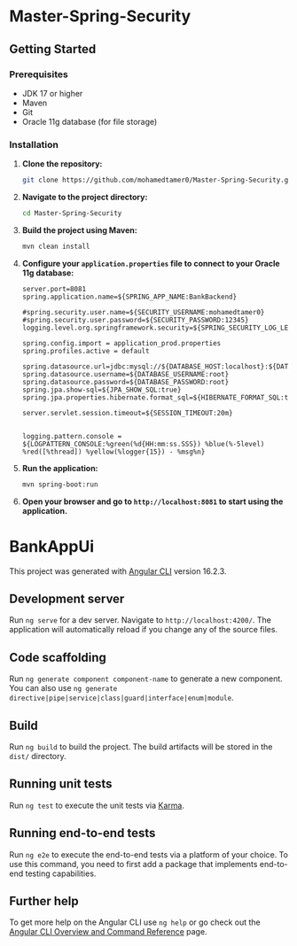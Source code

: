 # Master-Spring-Security


## Getting Started

### Prerequisites

- JDK 17 or higher
- Maven
- Git
- Oracle 11g database (for file storage)

### Installation

1. **Clone the repository:**

    ```bash
    git clone https://github.com/mohamedtamer0/Master-Spring-Security.git
    ```

2. **Navigate to the project directory:**

    ```bash
    cd Master-Spring-Security
    ```

3. **Build the project using Maven:**

    ```bash
    mvn clean install
    ```

4. **Configure your `application.properties` file to connect to your Oracle 11g database:**

    ```properties
    server.port=8081
    spring.application.name=${SPRING_APP_NAME:BankBackend}
    
    #spring.security.user.name=${SECURITY_USERNAME:mohamedtamer0}
    #spring.security.user.password=${SECURITY_PASSWORD:12345}
    logging.level.org.springframework.security=${SPRING_SECURITY_LOG_LEVEL:TRACE}
    
    spring.config.import = application_prod.properties
    spring.profiles.active = default
    
    spring.datasource.url=jdbc:mysql://${DATABASE_HOST:localhost}:${DATABASE_PORT:3306}/${DATABASE_NAME:bankbackend}
    spring.datasource.username=${DATABASE_USERNAME:root}
    spring.datasource.password=${DATABASE_PASSWORD:root}
    spring.jpa.show-sql=${JPA_SHOW_SQL:true}
    spring.jpa.properties.hibernate.format_sql=${HIBERNATE_FORMAT_SQL:true}
    
    server.servlet.session.timeout=${SESSION_TIMEOUT:20m}
    
    
    logging.pattern.console = ${LOGPATTERN_CONSOLE:%green(%d{HH:mm:ss.SSS}) %blue(%-5level) %red([%thread]) %yellow(%logger{15}) - %msg%n}
    ```

5. **Run the application:**

    ```bash
    mvn spring-boot:run
    ```

6. **Open your browser and go to `http://localhost:8081` to start using the application.**











##
# BankAppUi

This project was generated with [Angular CLI](https://github.com/angular/angular-cli) version 16.2.3.

## Development server

Run `ng serve` for a dev server. Navigate to `http://localhost:4200/`. The application will automatically reload if you change any of the source files.

## Code scaffolding

Run `ng generate component component-name` to generate a new component. You can also use `ng generate directive|pipe|service|class|guard|interface|enum|module`.

## Build

Run `ng build` to build the project. The build artifacts will be stored in the `dist/` directory.

## Running unit tests

Run `ng test` to execute the unit tests via [Karma](https://karma-runner.github.io).

## Running end-to-end tests

Run `ng e2e` to execute the end-to-end tests via a platform of your choice. To use this command, you need to first add a package that implements end-to-end testing capabilities.

## Further help

To get more help on the Angular CLI use `ng help` or go check out the [Angular CLI Overview and Command Reference](https://angular.io/cli) page.
